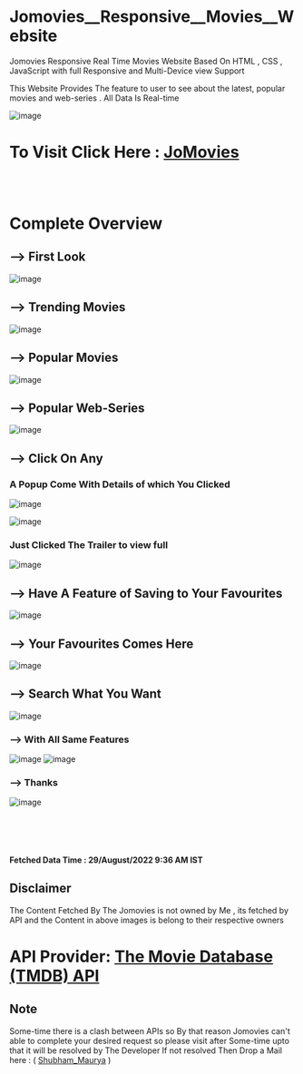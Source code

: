 # Jomovies__Responsive__Movies__Website
 Jomovies Responsive Real Time Movies Website  Based On HTML , CSS , JavaScript with full Responsive and Multi-Device view Support
 
 
 This Website Provides The feature to user to see about the latest, popular movies and web-series . All Data Is Real-time

![image](https://user-images.githubusercontent.com/65014926/187118444-4eec055b-f82d-45d4-8943-055c2c30b298.png)


# To Visit Click Here  : <a href = "https://shubham996633.github.io/Jomovies__Responsive__Movies__Website/">JoMovies </a>
<br>

<br>


# Complete Overview

## --> First Look

![image](https://user-images.githubusercontent.com/65014926/187119650-571e9914-d7b3-48fe-9aa3-67ef38c5fd88.png)



## --> Trending Movies

![image](https://user-images.githubusercontent.com/65014926/187120820-c23e6648-d1a3-4cce-b9de-000c3d82737b.png)


## --> Popular Movies

![image](https://user-images.githubusercontent.com/65014926/187119834-921b082f-d351-47c7-a66f-cff02e7da02d.png)

## --> Popular Web-Series

![image](https://user-images.githubusercontent.com/65014926/187119923-6157595f-ecde-4484-8220-72e785284e2b.png)



## --> Click On Any 

### A Popup Come With Details of which You Clicked

![image](https://user-images.githubusercontent.com/65014926/187124294-936d49e4-bb4f-4092-bb67-2585757588c1.png)

![image](https://user-images.githubusercontent.com/65014926/187121525-bbebbaa9-c3be-4e46-b78d-62275a1c3e82.png)



### Just Clicked The Trailer to view full

![image](https://user-images.githubusercontent.com/65014926/187121600-b0439770-2fe2-454b-bb3c-97c7637353fd.png)


## --> Have A Feature of Saving to Your Favourites  

![image](https://user-images.githubusercontent.com/65014926/187124486-8e092841-d0fa-417a-b588-0128f12745f2.png)


## --> Your Favourites Comes Here

![image](https://user-images.githubusercontent.com/65014926/187121889-00e43f7b-a527-4f4b-916f-033f784290da.png)


## --> Search What You Want 

![image](https://user-images.githubusercontent.com/65014926/187123005-5f9ed70b-abba-4f89-9c77-f3434d7925e9.png)


### --> With All Same Features 

![image](https://user-images.githubusercontent.com/65014926/187123516-6eb3b71c-bc70-42de-970b-bf76c1a817fd.png)
![image](https://user-images.githubusercontent.com/65014926/187123209-01ff3f22-a9f5-4479-a405-54cfe2000286.png)


### --> Thanks

![image](https://user-images.githubusercontent.com/65014926/187123910-7648fdf1-c67d-4877-8c5f-7b705fe0f5ec.png)


<br><br><br>
#### Fetched Data Time : 29/August/2022 9:36 AM IST



   ## Disclaimer   
   
   The Content Fetched By The Jomovies is not owned by Me , its fetched by API and the Content in above images is belong to their respective owners 
   
  # API Provider: <a href = "https://developers.themoviedb.org/3"> The Movie Database (TMDB) API </a> 
         

      
   

 ## Note
 
   Some-time there is a clash between APIs so By that reason Jomovies can't  
   able to complete your desired request so please visit after Some-time upto that it will be resolved by The Developer
   If not resolved Then Drop a Mail here : ( <a href = "mailto:shubhammaurya996633+work@gmail.com"> Shubham_Maurya</a> )



